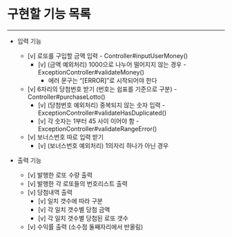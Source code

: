 # 구현할 기능 목록

------------------

* 입력 기능
  * [v] 로또를 구입할 금액 입력 - Controller#inputUserMoney()
    * [v] (금액 예외처리) 1000으로 나누어 떨어지지 않는 경우 - ExceptionController#validateMoney()
      * 에러 문구는 “[ERROR]”로 시작되어야 한다
  * [v] 6자리의 당첨번호 받기 (번호는 쉽표를 기준으로 구분) - Controller#purchaseLotto()
    * [v] (당첨번호 예외처리) 중복되지 않는 숫자 입력 - ExceptionController#validateHasDuplicated()
    * [v] 각 숫자는 1부터 45 사이 이어야 함 - ExceptionController#validateRangeError()
  * [v] 보너스번호 따로 입력 받기
    * [v] (보너스번호 예외처리) 1의자리 하나가 아닌 경우

* 출력 기능
  * [v] 발행한 로또 수량 출력
  * [v] 발행한 각 로또들의 번호리스트 출력
  * [v] 당첨내역 출력
    * [v] 일치 갯수에 따라 구분
    * [v] 각 일치 갯수별 당첨 금액
    * [v] 각 일치 갯수별 당첨된 로또 갯수
  * [v] 수익률 출력 (소수점 둘째자리에서 반올림)



